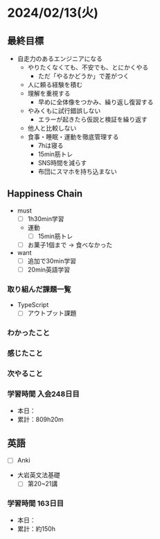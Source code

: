 # 2024/02/13(火)

## 最終目標

- 自走力のあるエンジニアになる
  - やりたくなくても、不安でも、とにかくやる
    - ただ「やるかどうか」で差がつく
  - 人に頼る経験を積む
  - 理解を重視する
    - 早めに全体像をつかみ、繰り返し復習する
  - やみくもに試行錯誤しない
    - エラーが起きたら仮説と検証を繰り返す
  - 他人と比較しない
  - 食事・睡眠・運動を徹底管理する
    - 7hは寝る
    - 15min筋トレ
    - SNS時間を減らす
    - 布団にスマホを持ち込まない

## Happiness Chain

- must
  - [ ] 1h30min学習
  - 運動
    - [ ] 15min筋トレ
  - [ ] お菓子1個まで -> 食べなかった
- want
  - [ ] 追加で30min学習
  - [ ] 20min英語学習

### 取り組んだ課題一覧

- TypeScript
  - [ ] アウトプット課題

### わかったこと

### 感じたこと

### 次やること

### 学習時間 入会248日目

- 本日：
- 累計：809h20m

## 英語

- [ ] Anki
- 大岩英文法基礎
  - [ ] 第20~21講

### 学習時間 163日目

- 本日：
- 累計：約150h
